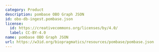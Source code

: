 ```yaml
---
category: Product
description: pombase OBO Graph JSON
id: obo-db-ingest.pombase.json
license:
  id: https://creativecommons.org/licenses/by/4.0/
  label: CC-BY-4.0
name: pombase OBO Graph JSON
url: https://w3id.org/biopragmatics/resources/pombase/pombase.json
---
```

